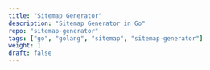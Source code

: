 ```yaml
---
title: "Sitemap Generator"
description: "Sitemap Generator in Go"
repo: "sitemap-generator"
tags: ["go", "golang", "sitemap", "sitemap-generator"]
weight: 1
draft: false
---
```


